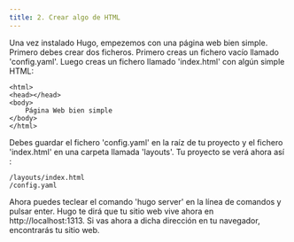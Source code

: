 ```yaml
---
title: 2. Crear algo de HTML
---
```


Una vez instalado Hugo, empezemos con una página web bien simple. Primero debes crear dos ficheros. Primero creas un fichero vacío llamado  'config.yaml'. Luego creas un fichero llamado 'index.html' con algún simple HTML:

```
<html>
<head></head>
<body>
    Página Web bien simple 
</body>
</html>
```

Debes guardar el fichero 'config.yaml' en la raíz de tu proyecto y el fichero 'index.html' en una carpeta llamada 'layouts'. Tu proyecto se verá ahora así :

```
/layouts/index.html
/config.yaml
```

Ahora puedes teclear el comando 'hugo server' en la línea de comandos y pulsar enter. Hugo te dirá que tu sitio web vive ahora en http://localhost:1313. Si vas ahora a dicha dirección en tu navegador, encontrarás tu sitio web.
